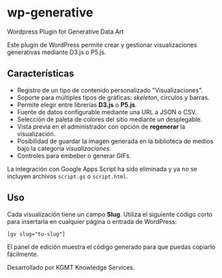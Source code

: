 # wp-generative
Wordpress Plugin for Generative Data Art

Este plugin de WordPress permite crear y gestionar visualizaciones generativas mediante D3.js o P5.js.

## Características
- Registro de un tipo de contenido personalizado "Visualizaciones".
- Soporte para múltiples tipos de gráficas: *skeleton*, círculos y barras.
- Permite elegir entre librerías **D3.js** o **P5.js**.
- Fuente de datos configurable mediante una URL a JSON o CSV.
- Selección de paleta de colores del sitio mediante un desplegable.
- Vista previa en el administrador con opción de **regenerar** la visualización.
- Posibilidad de guardar la imagen generada en la biblioteca de medios bajo la categoría *visualizaciones*.
- Controles para embeber o generar GIFs.

La integración con Google Apps Script ha sido eliminada y ya no se incluyen archivos `script.gs` o `script.html`.

## Uso

Cada visualización tiene un campo **Slug**. Utiliza el siguiente código corto para insertarla en cualquier página o entrada de WordPress:

```
[gv slug="tu-slug"]
```

El panel de edición muestra el código generado para que puedas copiarlo fácilmente.

Desarrollado por KGMT Knowledge Services.

